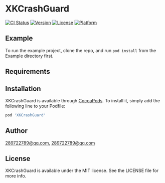 # XKCrashGuard

[![CI Status](http://img.shields.io/travis/289722789@qq.com/XKCrashGuard.svg?style=flat)](https://travis-ci.org/289722789@qq.com/XKCrashGuard)
[![Version](https://img.shields.io/cocoapods/v/XKCrashGuard.svg?style=flat)](http://cocoapods.org/pods/XKCrashGuard)
[![License](https://img.shields.io/cocoapods/l/XKCrashGuard.svg?style=flat)](http://cocoapods.org/pods/XKCrashGuard)
[![Platform](https://img.shields.io/cocoapods/p/XKCrashGuard.svg?style=flat)](http://cocoapods.org/pods/XKCrashGuard)

## Example

To run the example project, clone the repo, and run `pod install` from the Example directory first.

## Requirements

## Installation

XKCrashGuard is available through [CocoaPods](http://cocoapods.org). To install
it, simply add the following line to your Podfile:

```ruby
pod 'XKCrashGuard'
```

## Author

289722789@qq.com, 289722789@qq.com

## License

XKCrashGuard is available under the MIT license. See the LICENSE file for more info.
